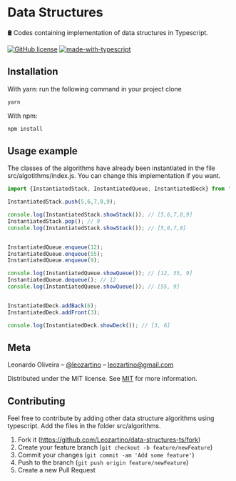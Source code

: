# Data Structures
🛢 Codes containing implementation of data structures in Typescript.

[![GitHub license](https://img.shields.io/github/license/Naereen/StrapDown.js.svg)](https://github.com/Naereen/StrapDown.js/blob/master/LICENSE)
[![made-with-typescript](https://img.shields.io/badge/Made%20with-Typescript-1f425f.svg)](https://www.typescriptlang.org/)
## Installation

With yarn: run the following command in your project clone

```sh
yarn 
```

With npm:

```sh
npm install
```

## Usage example

The classes of the algorithms have already been instantiated in the file src/algotithms/index.js. You can change this implementation if you want.

```typescript
import {InstantiatedStack, InstantiatedQueue, InstantiatedDeck} from './algorithms/index';

InstantiatedStack.push(5,6,7,8,9);

console.log(InstantiatedStack.showStack()); // [5,6,7,8,9]
InstantiatedStack.pop(); // 9
console.log(InstantiatedStack.showStack()); // [5,6,7,8]


InstantiatedQueue.enqueue(12);
InstantiatedQueue.enqueue(55);
InstantiatedQueue.enqueue(9);

console.log(InstantiatedQueue.showQueue()); // [12, 55, 9]
InstantiatedQueue.dequeue(); // 12
console.log(InstantiatedQueue.showQueue()); // [55, 9]


InstantiatedDeck.addBack(6);
InstantiatedDeck.addFront(3);

console.log(InstantiatedDeck.showDeck()); // [3, 6]
```

## Meta

Leonardo Oliveira – [@leozartino](https://twitter.com/leozartino) – leozartino@gmail.com

Distributed under the MIT license. See [MIT](https://choosealicense.com/licenses/mit/) for more information.


## Contributing

Feel free to contribute by adding other data structure algorithms using typescript. Add the files in the folder src/algorithms.

1. Fork it (<https://github.com/Leozartino/data-structures-ts/fork>)
2. Create your feature branch (`git checkout -b feature/newFeature`)
3. Commit your changes (`git commit -am 'Add some feature'`)
4. Push to the branch (`git push origin feature/newFeature`)
5. Create a new Pull Request
